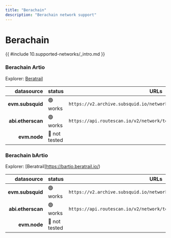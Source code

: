 ```yaml
---
title: "Berachain"
description: "Berachain network support"
---
```


<!-- markdownlint-disable single-h1 heading-increment no-inline-html -->

# Berachain

{{ #include 10.supported-networks/_intro.md }}

### Berachain Artio

Explorer: [Beratrail](https://artio.beratrail.io/)

|        datasource | status        | URLs                                                                  |
| -----------------:|:------------- | --------------------------------------------------------------------- |
|  **evm.subsquid** | 🟢 works      | `https://v2.archive.subsquid.io/network/berachain-artio`              |
| **abi.etherscan** | 🟢 works      | `https://api.routescan.io/v2/network/testnet/evm/80085/etherscan/api` |
|      **evm.node** | 🤔 not tested |                                                                       |

### Berachain bArtio

Explorer: [Beratrail]<https://bartio.beratrail.io/>)

|        datasource | status        | URLs                                                                  |
| -----------------:|:------------- | --------------------------------------------------------------------- |
|  **evm.subsquid** | 🟢 works      | `https://v2.archive.subsquid.io/network/berachain-bartio`             |
| **abi.etherscan** | 🟢 works      | `https://api.routescan.io/v2/network/testnet/evm/80084/etherscan/api` |
|      **evm.node** | 🤔 not tested |                                                                       |
